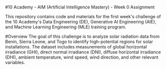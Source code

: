 
#10 Academy - AIM (Artificial Intelligence Mastery) - Week 0 Assignment

This repository contains code and materials for the first week's challenge of the 10 Academy's Data Engineering (DE), Generative AI Engineering (AIE), and Machine Learning Engineering (MLE) training program.

#Overview
The goal of this challenge is to analyze solar radiation data from Benin, Sierra Leone, and Togo to identify high-potential regions for solar installations. The dataset includes measurements of global horizontal irradiance (GHI), direct normal irradiance (DNI), diffuse horizontal irradiance (DHI), ambient temperature, wind speed, wind direction, and other relevant variables.

